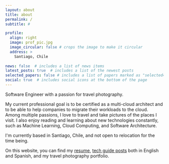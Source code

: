 ```yaml
---
layout: about
title: about
permalink: /
subtitle: #

profile:
  align: right
  image: prof_pic.jpg
  image_circular: false # crops the image to make it circular
  address: >
    Santiago, Chile
    
news: false  # includes a list of news items
latest_posts: true  # includes a list of the newest posts
selected_papers: false # includes a list of papers marked as "selected={true}"
social: true  # includes social icons at the bottom of the page
---
```


Software Engineer with a passion for travel photography.

My current professional goal is to be certified as a multi-cloud architect and to be able to help companies to migrate their workloads to the cloud.
Among multiple passions, I love to travel and take pictures of the places I visit. I also enjoy reading and learning about new technologies constantly, such as Machine Learning, Cloud Computing, and Software Architecture.

I'm currently based in Santiago, Chile, and not open to relocation for the time being.

On this website, you can find my [resume](/cv), [tech guide posts](/blog) both in English and Spanish, and my travel photography portfolio.
